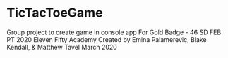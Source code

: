 # TicTacToeGame
Group project to create game in console app 
For Gold Badge - 46 SD FEB PT 2020
Eleven Fifty Academy
Created by Emina Palamerevic, Blake Kendall, & Matthew Tavel
March 2020
